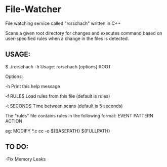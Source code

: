 # File-Watcher
File watching service called "rorschach" written in C++

Scans a given root directory for changes and executes command based on user-specified rules when a change in the files is detected.

## USAGE:

$ ./rorschach -h
Usage: rorschach [options] ROOT

Options:

-h          Print this help message

-f RULES    Load rules from this file (default is rules)

-t SECONDS  Time between scans (default is 5 seconds)


The "rules" file contains rules in the following format:
EVENT	PATTERN    ACTION

eg: MODIFY    *.c    cc -o ${BASEPATH} ${FULLPATH}


## TO DO:
-Fix Memory Leaks
